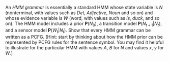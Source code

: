 

An <i>HMM grammar</i> is essentially a standard HMM whose state
variable is $N$ (nonterminal, with values such as $Det$, $Adjective$,
$Noun$ and so on) and whose evidence variable is $W$ (word, with values
such as $is$, $duck$, and so on). The HMM model includes a prior
${\textbf{P}}(N_0)$, a transition model
${\textbf{P}}(N_{t+1}|N_t)$, and a sensor model
${\textbf{P}}(W_t|N_t)$. Show that every HMM grammar can be
written as a PCFG. \[Hint: start by thinking about how the HMM prior can
be represented by PCFG rules for the sentence symbol. You may find it
helpful to illustrate for the particular HMM with values $A$, $B$ for
$N$ and values $x$, $y$ for $W$.\]
